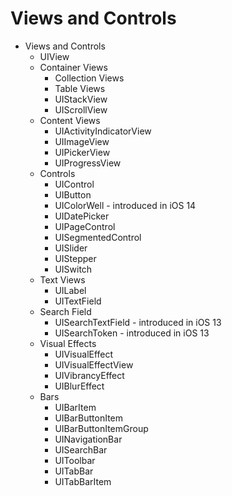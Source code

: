 # Views and Controls 

* Views and Controls 
  * UIView 
  * Container Views
    * Collection Views 
    * Table Views 
    * UIStackView 
    * UIScrollView 
  * Content Views 
    * UIActivityIndicatorView 
    * UIImageView 
    * UIPickerView 
    * UIProgressView
  * Controls 
    * UIControl 
    * UIButton 
    * UIColorWell - introduced in iOS 14 
    * UIDatePicker 
    * UIPageControl 
    * UISegmentedControl 
    * UISlider
    * UIStepper 
    * UISwitch 
  * Text Views 
    * UILabel
    * UITextField
  * Search Field 
    * UISearchTextField - introduced in iOS 13
    * UISearchToken - introduced in iOS 13
  * Visual Effects 
    * UIVisualEffect 
    * UIVisualEffectView 
    * UIVibrancyEffect 
    * UIBlurEffect 
  * Bars 
    * UIBarItem 
    * UIBarButtonItem 
    * UIBarButtonItemGroup
    * UINavigationBar 
    * UISearchBar 
    * UIToolbar 
    * UITabBar 
    * UITabBarItem 
